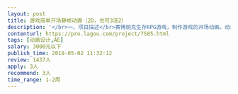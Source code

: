 ```yaml
---                
layout: post       
title: 游戏简单开场静帧动画（2D，也可3渲2）           
description: '</br>一、项目描述</br>赛博朋克生存RPG游戏，制作游戏的开场动画。动画形式是很简单的插画式，有完整参考，内容需自行设计。</br></br>二、主要功能点</br>插画式简单动画片段</br>字幕式简单动画片段</br></br>三、可参考产品</br>在公司闪屏和游戏Logo之后开始播放，作为讲述游戏剧情和遮挡载入游戏的时间之用。</br>序幕1（参考1：https://www.bilibili.com/video/av5574008/?p=2 ）</br>序幕2（参考2：http://store.steampowered.com/app/420530/OneShot/</br>）</br></br>四、人员要求</br>熟练使用AE，审美成熟，能自行把握风格。</br>'     
contenturl: https://pro.lagou.com/project/7585.html      
tags: [动画设计,AE]            
salary: 3000元以下          
publish_time: 2018-05-02 11:32:12         
review: 1437人                   
apply: 3人                   
recommend: 3人                   
time_range: 1-2周              
---                 
```

